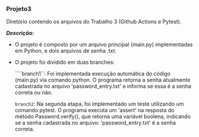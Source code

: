 ### Projeto3
  Diretório contendo os arquivos do Trabalho 3 (Github Actions e Pytest).

  ***Descrição:***
  - O projeto é composto por um arquivo principal (main.py) implementadas em Python, e dois arquivos de senha .txt.
      
  - O projeto foi dividido em duas branches:

    ````branch1``: Foi implementada execução automática do código (main.py) via comando python. O programa retorna a senha
    atualmente cadastrada no arquivo 'password_entry.txt' e informa se essa é a senha correta ou não.  

    ```branch2```: Na segunda etapa, foi implementado um teste utilizando um comando pytest. O programa executa um 'assert' na resposta do método Password.verify(), que retorna uma variável boolena, indicando se a senha cadastrada no arquivo: 'password_entry.txt' é a senha correta.
